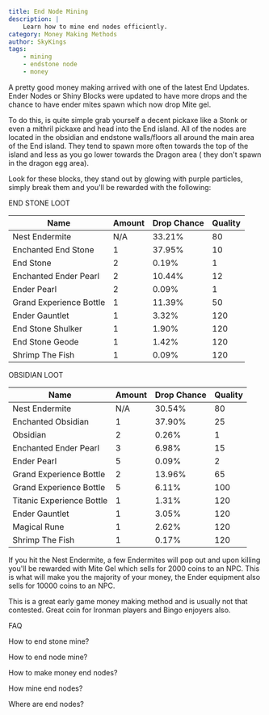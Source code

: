 ```yaml {metadata}
title: End Node Mining 
description: |
    Learn how to mine end nodes efficiently.
category: Money Making Methods
author: SkyKings
tags:
    - mining
    - endstone node
    - money
```

A pretty good money making arrived with one of the latest End Updates. Ender Nodes or Shiny Blocks were updated to have
more drops and the chance to have ender mites spawn which now drop Mite gel.

To do this, is quite simple grab yourself a decent pickaxe like a Stonk or even a mithril pickaxe and head into the End
island. All of the nodes are located in the obsidian and endstone walls/floors all around the main area of the End
island. They tend to spawn more often towards the top of the island and less as you go lower towards the Dragon area (
they don't spawn in the dragon egg area).

Look for these blocks, they stand out by glowing with purple particles, simply break them and you'll be rewarded with
the following:

END STONE LOOT

| Name                    | Amount | Drop Chance | Quality |
|-------------------------|--------|-------------|---------|
| Nest Endermite          | N/A    | 33.21%      | 80      |
| Enchanted End Stone     | 1      | 37.95%      | 10      |
| End Stone               | 2      | 0.19%       | 1       |
| Enchanted Ender Pearl   | 2      | 10.44%      | 12      |
| Ender Pearl             | 2      | 0.09%       | 1       |
| Grand Experience Bottle | 1      | 11.39%      | 50      |
| Ender Gauntlet          | 1      | 3.32%       | 120     |
| End Stone Shulker       | 1      | 1.90%       | 120     |
| End Stone Geode         | 1      | 1.42%       | 120     |
| Shrimp The Fish         | 1      | 0.09%       | 120     | 

OBSIDIAN LOOT

| Name                      | Amount | Drop Chance | Quality |
|---------------------------|--------|-------------|---------|
| Nest Endermite            | N/A    | 30.54%      | 80      |
| Enchanted Obsidian        | 1      | 37.90%      | 25      |
| Obsidian                  | 2      | 0.26%       | 1       |
| Enchanted Ender Pearl     | 3      | 6.98%       | 15      |
| Ender Pearl               | 5      | 0.09%       | 2       |
| Grand Experience Bottle   | 2      | 13.96%      | 65      |
| Grand Experience Bottle   | 5      | 6.11%       | 100     |
| Titanic Experience Bottle | 1      | 1.31%       | 120     |
| Ender Gauntlet            | 1      | 3.05%       | 120     |
| Magical Rune              | 1      | 2.62%       | 120     |
| Shrimp The Fish           | 1      | 0.17%       | 120     |

If you hit the Nest Endermite, a few Endermites will pop out and upon killing you'll be rewarded with Mite Gel which
sells for 2000 coins to an NPC. This is what will make you the majority of your money, the Ender equipment also sells
for 10000 coins to an NPC.

This is a great early game money making method and is usually not that contested. Great coin for Ironman players and
Bingo enjoyers also.

FAQ

How to end stone mine?

How to end node mine?

How to make money end nodes?

How mine end nodes?

Where are end nodes?
